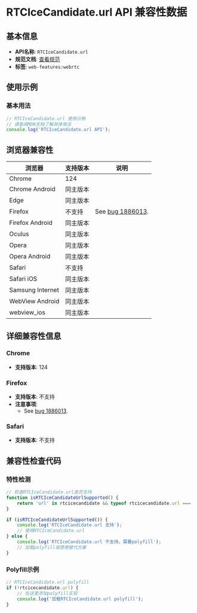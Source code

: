 # RTCIceCandidate.url API 兼容性数据

## 基本信息

- **API名称**: `RTCIceCandidate.url`
- **规范文档**: [查看规范](https://w3c.github.io/webrtc-pc/#dom-rtcicecandidate-url)
- **标签**: `web-features:webrtc`

## 使用示例

### 基本用法

```javascript
// RTCIceCandidate.url 使用示例
// 请查阅MDN文档了解具体用法
console.log('RTCIceCandidate.url API');
```

## 浏览器兼容性

| 浏览器 | 支持版本 | 说明 |
|--------|----------|------|
| Chrome | 124 |  |
| Chrome Android | 同主版本 |  |
| Edge | 同主版本 |  |
| Firefox | 不支持 | See [bug 1886013](https://bugzil.la/1886013). |
| Firefox Android | 同主版本 |  |
| Oculus | 同主版本 |  |
| Opera | 同主版本 |  |
| Opera Android | 同主版本 |  |
| Safari | 不支持 |  |
| Safari iOS | 同主版本 |  |
| Samsung Internet | 同主版本 |  |
| WebView Android | 同主版本 |  |
| webview_ios | 同主版本 |  |

## 详细兼容性信息

### Chrome

- **支持版本**: 124

### Firefox

- **支持版本**: 不支持
- **注意事项**:
  - See [bug 1886013](https://bugzil.la/1886013).

### Safari

- **支持版本**: 不支持

## 兼容性检查代码

### 特性检测

```javascript
// 检查RTCIceCandidate.url是否支持
function isRTCIceCandidateUrlSupported() {
    return 'url' in rtcicecandidate && typeof rtcicecandidate.url === 'function';
}

if (isRTCIceCandidateUrlSupported()) {
    console.log('RTCIceCandidate.url 支持');
    // 使用RTCIceCandidate.url
} else {
    console.log('RTCIceCandidate.url 不支持，需要polyfill');
    // 加载polyfill或使用替代方案
}
```

### Polyfill示例

```javascript
// RTCIceCandidate.url polyfill
if (!rtcicecandidate.url) {
    // 在这里添加polyfill实现
    console.log('加载RTCIceCandidate.url polyfill');
}
```

